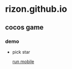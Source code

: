 # rizon.github.io

## cocos game

### demo

- pick star

    [run mobile](cocos/demo/hello_world/web-mobile)